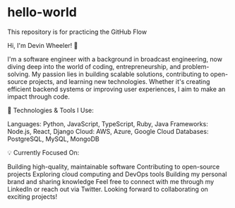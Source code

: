 # hello-world
This repository is for practicing the GitHub Flow

Hi, I'm Devin Wheeler! 👋


I'm a software engineer with a background in broadcast engineering, now diving deep into the world of coding, entrepreneurship, and problem-solving. My passion lies in building scalable solutions, contributing to open-source projects, and learning new technologies. Whether it's creating efficient backend systems or improving user experiences, I aim to make an impact through code.

🔧 Technologies & Tools I Use:

Languages: Python, JavaScript, TypeScript, Ruby, Java
Frameworks: Node.js, React, Django
Cloud: AWS, Azure, Google Cloud
Databases: PostgreSQL, MySQL, MongoDB

💡 Currently Focused On:

Building high-quality, maintainable software
Contributing to open-source projects
Exploring cloud computing and DevOps tools
Building my personal brand and sharing knowledge
Feel free to connect with me through my LinkedIn or reach out via Twitter. Looking forward to collaborating on exciting projects!
